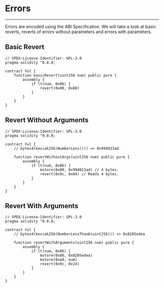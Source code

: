 # Errors

---

Errors are encoded using the ABI Specification. We will take a look at basic reverts, reverts of errors without 
parameters and errors with parameters.

## Basic Revert

```solidity
// SPDX-License-Identifier: GPL-3.0
pragma solidity ^0.8.0;

contract Yul {
    function basicRevert(uint256 num) public pure {
        assembly {
            if lt(num, 0x06) {
                revert(0x00, 0x00)
            }
        }
    }
}
```

## Revert Without Arguments

```solidity
// SPDX-License-Identifier: GPL-3.0
pragma solidity ^0.8.0;

contract Yul {
    // bytes4(keccak256(NumberLess())) => 0x994823ad.

    function revertWithoutArgs(uint256 num) public pure {
        assembly {
            if lt(num, 0x06) {
                mstore(0x80, 0x994823ad) // 4 bytes.
                revert(0x9c, 0x04) // Reads 4 bytes.
            }
        }
    }
}
```

## Revert With Arguments

```solidity
// SPDX-License-Identifier: GPL-3.0
pragma solidity ^0.8.0;

contract Yul {
    // bytes4(keccak256(NumberLessThan6(uint256))) => 0x8205edea
    
    function revertWithArguments(uint256 num) public pure {
        assembly {
            if lt(num, 0x06) {
                mstore(0x80, 0x8205edea)
                mstore(0xa0, num)
                revert(0x9c, 0x24)
            }
        }
    }
}
```